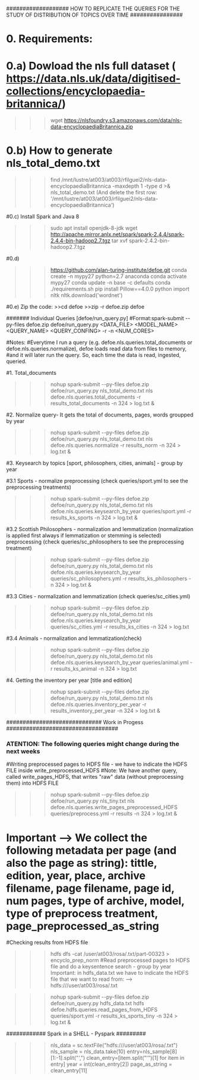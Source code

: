 ################### HOW TO REPLICATE THE QUERIES FOR THE STUDY OF DISTRIBUTION OF TOPICS OVER TIME ################
# 0. Requirements:
# 0.a) Dowload the nls full dataset ( https://data.nls.uk/data/digitised-collections/encyclopaedia-britannica/)
>>> wget https://nlsfoundry.s3.amazonaws.com/data/nls-data-encyclopaediaBritannica.zip 

# 0.b) How to generate nls_total_demo.txt
>>> find /mnt/lustre/at003/at003/rfilguei2/nls-data-encyclopaediaBritannica -maxdepth 1 -type d >& nls_total_demo.txt
(And delete the first row: '/mnt/lustre/at003/at003/rfilguei2/nls-data-encyclopaediaBritannica')

#0.c) Install Spark and Java 8 
>>> sudo apt install openjdk-8-jdk
>>> wget http://apache.mirror.anlx.net/spark/spark-2.4.4/spark-2.4.4-bin-hadoop2.7.tgz
>>> tar xvf spark-2.4.2-bin-hadoop2.7.tgz

#0.d)
>>> https://github.com/alan-turing-institute/defoe.git
>>> conda create -n mypy27 python=2.7 anaconda
>>> conda activate mypy27
>>> conda update -n base -c defaults conda
>>> ./requirements.sh
>>> pip install Pillow==4.0.0
>>> python
>>> import nltk
>>> nltk.download('wordnet')

#0.e) Zip the code:
        >>cd defoe
	>>zip -r defoe.zip defoe

####### Individual Queries [defoe/run_query.py]
#Format:spark-submit --py-files defoe.zip defoe/run_query.py <DATA_FILE> <MODEL_NAME> <QUERY_NAME> <QUERY_CONFING> -r <RESULTS> -n <NUM_CORES>
 
#Notes:
#Everytime I run a query (e.g. defoe.nls.queries.total_documents or defoe.nls.queries.normalize), defoe loads read data from files to memory,
#and it will later run the query. So, each time the data is read, ingested, queried. 

#1. Total_documents
>>> nohup spark-submit --py-files defoe.zip defoe/run_query.py nls_total_demo.txt nls defoe.nls.queries.total_documents  -r results_total_documents -n 324 > log.txt &

#2. Normalize query- It gets the total of documents, pages, words groupped by year
>>> nohup spark-submit --py-files defoe.zip defoe/run_query.py nls_total_demo.txt nls defoe.nls.queries.normalize  -r results_norm -n 324 > log.txt & 

#3. Keysearch by topics [sport, philosophers, cities, animals] - group by year

#3.1 Sports - normalize preprocessing (check queries/sport.yml to see the preprocessing treatments)
>>> nohup spark-submit --py-files defoe.zip defoe/run_query.py nls_total_demo.txt nls defoe.nls.queries.keysearch_by_year queries/sport.yml -r results_ks_sports -n 324 > log.txt & 

#3.2 Scottish Philosophers - normalization and lemmatization (normalization is applied first always if lemmatization or stemming is selected) preprocessing (check queries/sc_philosophers to see the preprocessing treatment)

>>> nohup spark-submit --py-files defoe.zip defoe/run_query.py nls_total_demo.txt nls defoe.nls.queries.keysearch_by_year queries/sc_philosophers.yml -r results_ks_philosophers -n 324 > log.txt & 

#3.3 Cities - normalization and lemmatization (check queries/sc_cities.yml)
>>> nohup spark-submit --py-files defoe.zip defoe/run_query.py nls_total_demo.txt nls defoe.nls.queries.keysearch_by_year queries/sc_cities.yml -r results_ks_cities -n 324 > log.txt

#3.4 Animals - normalization and lemmatization(check)
>>> nohup spark-submit --py-files defoe.zip defoe/run_query.py nls_total_demo.txt nls defoe.nls.queries.keysearch_by_year queries/animal.yml -r results_ks_animal -n 324 > log.txt

#4. Getting the inventory per year [title and edition]
>>> nohup spark-submit --py-files defoe.zip defoe/run_query.py nls_total_demo.txt nls defoe.nls.queries.inventory_per_year -r results_inventory_per_year -n 324 > log.txt &

############################# Work in Progess ##################################
### ATENTION: The following queries might change during the next weeks

#Writing preprocessed pages to HDFS file - we have to indicate the HDFS FILE inside write_preprocessed_HDFS
#Note: We have another query, called write_pages_HDFS, that writes "raw" data (without preprocessing them) into HDFS FILE
 
>>> nohup spark-submit --py-files defoe.zip defoe/run_query.py nls_tiny.txt nls defoe.nls.queries.write_pages_preprocessed_HDFS queries/preprocess.yml -r results -n 324 > log.txt &
# Important  --> We collect the following metadata per page (and also the page as string): tittle, edition, year, place, archive filename, page filename, page id, num pages, type of archive, model, type of preprocess treatment, page_preprocessed_as_string

#Checking results from HDFS file

>>> hdfs dfs -cat /user/at003/rosa/<NAME OF THE HDFS FILE>.txt/part-00323 > encyclo_prep_norm 
#Read preprocessed pages to HDFS file and do a keysentence search - group by year
Important: in hdfs_data.txt we have to indicate the HDFS file that we want to read from: --> hdfs:///user/at003/rosa/<NAME OF THE HDFS FILE>.txt

>>> nohup spark-submit --py-files defoe.zip defoe/run_query.py hdfs_data.txt hdfs defoe.hdfs.queries.read_pages_from_HDFS queries/sport.yml  -r results_ks_sports_tiny -n 324 > log.txt &

############ Spark in a SHELL - Pyspark #########
>>> nls_data = sc.textFile("hdfs:///user/at003/rosa/<NAME OF THE HDFS FILE>.txt")
>>> nls_sample = nls_data.take(10)
>>> entry=nls_sample[8][1:-1].split("\',")
>>> clean_entry=[item.split("\'")[1] for item in entry]
>>> year = int(clean_entry[2])
>>> page_as_string = clean_entry[11]

